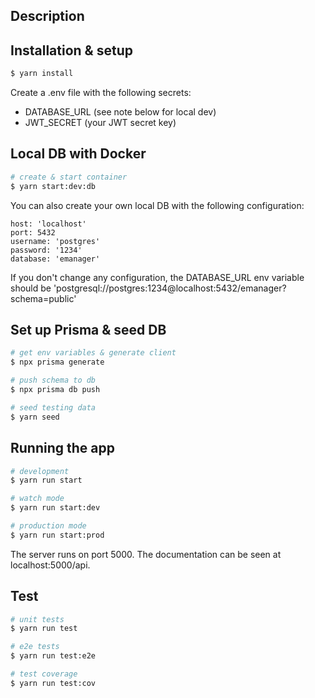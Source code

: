 ## Description

## Installation & setup

```bash
$ yarn install
```

Create a .env file with the following secrets:

- DATABASE_URL (see note below for local dev)
- JWT_SECRET (your JWT secret key)

## Local DB with Docker

```bash
# create & start container
$ yarn start:dev:db
```

You can also create your own local DB with the following configuration:

```
host: 'localhost'
port: 5432
username: 'postgres'
password: '1234'
database: 'emanager'
```

If you don't change any configuration, the DATABASE_URL env variable should be 'postgresql://postgres:1234@localhost:5432/emanager?schema=public'

## Set up Prisma & seed DB

```bash
# get env variables & generate client
$ npx prisma generate

# push schema to db
$ npx prisma db push

# seed testing data
$ yarn seed
```

## Running the app

```bash
# development
$ yarn run start

# watch mode
$ yarn run start:dev

# production mode
$ yarn run start:prod
```

The server runs on port 5000. The documentation can be seen at localhost:5000/api.

## Test

```bash
# unit tests
$ yarn run test

# e2e tests
$ yarn run test:e2e

# test coverage
$ yarn run test:cov
```
